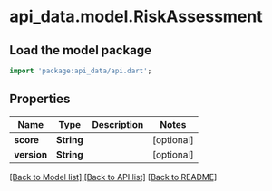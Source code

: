 # api_data.model.RiskAssessment

## Load the model package
```dart
import 'package:api_data/api.dart';
```

## Properties
Name | Type | Description | Notes
------------ | ------------- | ------------- | -------------
**score** | **String** |  | [optional] 
**version** | **String** |  | [optional] 

[[Back to Model list]](../README.md#documentation-for-models) [[Back to API list]](../README.md#documentation-for-api-endpoints) [[Back to README]](../README.md)



